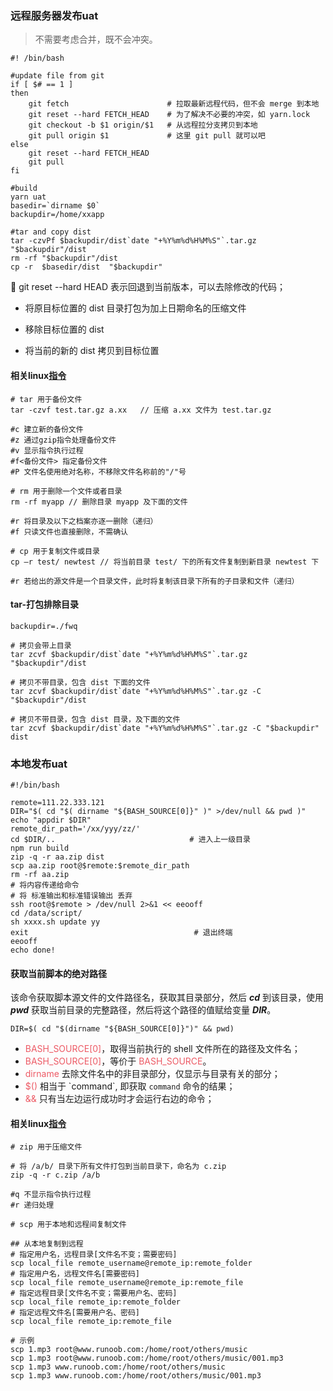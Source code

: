 ### 远程服务器发布uat

> 不需要考虑合并，既不会冲突。

```shell
#! /bin/bash

#update file from git
if [ $# == 1 ]
then
	git fetch					   # 拉取最新远程代码，但不会 merge 到本地
	git reset --hard FETCH_HEAD    # 为了解决不必要的冲突，如 yarn.lock
	git checkout -b $1 origin/$1   # 从远程拉分支拷贝到本地
	git pull origin $1			   # 这里 git pull 就可以吧
else
	git reset --hard FETCH_HEAD
	git pull
fi

#build
yarn uat							
basedir=`dirname $0`
backupdir=/home/xxapp

#tar and copy dist 
tar -czvPf $backupdir/dist`date "+%Y%m%d%H%M%S"`.tar.gz  "$backupdir"/dist
rm -rf "$backupdir"/dist
cp -r  $basedir/dist  "$backupdir"
```

:whale:  git reset --hard HEAD 表示回退到当前版本，可以去除修改的代码；

- 将原目标位置的 dist 目录打包为加上日期命名的压缩文件

- 移除目标位置的 dist

- 将当前的新的 dist 拷贝到目标位置



#### 相关linux[指令](https://www.runoob.com/linux/linux-command-manual.html)

```shell
# tar 用于备份文件
tar -czvf test.tar.gz a.xx   // 压缩 a.xx 文件为 test.tar.gz

#c 建立新的备份文件
#z 通过gzip指令处理备份文件
#v 显示指令执行过程
#f<备份文件> 指定备份文件
#P 文件名使用绝对名称，不移除文件名称前的"/"号
```

```shell
# rm 用于删除一个文件或者目录
rm -rf myapp // 删除目录 myapp 及下面的文件

#r 将目录及以下之档案亦逐一删除（递归）
#f 只读文件也直接删除，不需确认
```

```shell
# cp 用于复制文件或目录
cp –r test/ newtest // 将当前目录 test/ 下的所有文件复制到新目录 newtest 下

#r 若给出的源文件是一个目录文件，此时将复制该目录下所有的子目录和文件（递归）
```



#### tar-打包排除目录

```shell
backupdir=./fwq

# 拷贝会带上目录
tar zcvf $backupdir/dist`date "+%Y%m%d%H%M%S"`.tar.gz "$backupdir"/dist

# 拷贝不带目录，包含 dist 下面的文件
tar zcvf $backupdir/dist`date "+%Y%m%d%H%M%S"`.tar.gz -C "$backupdir"/dist 

# 拷贝不带目录，包含 dist 目录，及下面的文件
tar zcvf $backupdir/dist`date "+%Y%m%d%H%M%S"`.tar.gz -C "$backupdir" dist
```



### 本地发布uat

```shell
#!/bin/bash

remote=111.22.333.121
DIR="$( cd "$( dirname "${BASH_SOURCE[0]}" )" >/dev/null && pwd )"
echo "appdir $DIR"
remote_dir_path='/xx/yyy/zz/'
cd $DIR/..    							# 进入上一级目录
npm run build
zip -q -r aa.zip dist
scp aa.zip root@$remote:$remote_dir_path
rm -rf aa.zip
# 将内容传递给命令
# 将 标准输出和标准错误输出 丢弃
ssh root@$remote > /dev/null 2>&1 << eeooff
cd /data/script/
sh xxxx.sh update yy
exit                                     # 退出终端
eeooff
echo done!
```



#### 获取当前脚本的绝对路径

该命令获取脚本源文件的文件路径名，获取其目录部分，然后 ***cd*** 到该目录，使用 ***pwd*** 获取当前目录的完整路径，然后将这个路径的值赋给变量 ***DIR***。

```shell
DIR=$( cd "$(dirname "${BASH_SOURCE[0]}")" && pwd)
```

- <span style="color: #ed5a65">BASH_SOURCE[0]</span>，取得当前执行的 shell 文件所在的路径及文件名；
- <span style="color: #ed5a65">BASH_SOURCE[0]</span>，等价于 <span style="color: #ed5a65">BASH_SOURCE</span>。
- <span style="color: #ed5a65">dirname</span> 去除文件名中的非目录部分，仅显示与目录有关的部分；
- <span style="color: #ed5a65">$()</span> 相当于 \`command\`, 即获取 `command` 命令的结果；
- <span style="color: #ed5a65">&&</span> 只有当左边运行成功时才会运行右边的命令；



#### 相关linux[指令](https://www.runoob.com/linux/linux-command-manual.html)

```shell
# zip 用于压缩文件

# 将 /a/b/ 目录下所有文件打包到当前目录下，命名为 c.zip
zip -q -r c.zip /a/b

#q 不显示指令执行过程
#r 递归处理
```

```shell
# scp 用于本地和远程间复制文件

## 从本地复制到远程
# 指定用户名，远程目录[文件名不变；需要密码]
scp local_file remote_username@remote_ip:remote_folder 
# 指定用户名，远程文件名[需要密码]
scp local_file remote_username@remote_ip:remote_file 
# 指定远程目录[文件名不变；需要用户名、密码]
scp local_file remote_ip:remote_folder 
# 指定远程文件名[需要用户名、密码]
scp local_file remote_ip:remote_file 

# 示例
scp 1.mp3 root@www.runoob.com:/home/root/others/music 
scp 1.mp3 root@www.runoob.com:/home/root/others/music/001.mp3 
scp 1.mp3 www.runoob.com:/home/root/others/music 
scp 1.mp3 www.runoob.com:/home/root/others/music/001.mp3 
```



